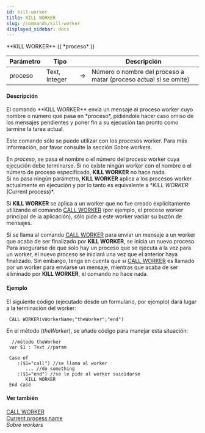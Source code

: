 ```yaml
---
id: kill-worker
title: KILL WORKER
slug: /commands/kill-worker
displayed_sidebar: docs
---
```


<!--REF #_command_.KILL WORKER.Syntax-->**KILL WORKER** {( *proceso* )}<!-- END REF-->
<!--REF #_command_.KILL WORKER.Params-->
| Parámetro | Tipo |  | Descripción |
| --- | --- | --- | --- |
| proceso | Text, Integer | &srarr; | Número o nombre del proceso a matar (proceso actual si se omite) |

<!-- END REF-->

#### Descripción 

<!--REF #_command_.KILL WORKER.Summary-->El comando **KILL WORKER** envía un mensaje al proceso worker cuyo nombre o número que pasa en *proceso*, pidiéndole hacer caso omiso de los mensajes pendientes y poner fin a su ejecución tan pronto como termine la tarea actual.<!-- END REF-->

Este comando sólo se puede utilizar con los procesos worker. Para más información, por favor consulte la sección *Sobre workers*.

En *proceso*, se pasa el nombre o el número del proceso worker cuya ejecución debe terminarse. Si no existe ningún worker con el nombre o el número de proceso especificado, **KILL WORKER** no hace nada.  
Si no pasa ningún parámetro, **KILL WORKER** aplica a los procesos worker actualmente en ejecución y por lo tanto es equivalente a **KILL WORKER* (Current process)*.

Si **KILL WORKER** se aplica a un worker que no fue creado explícitamente utilizando el comando [CALL WORKER](call-worker.md) (por ejemplo, el proceso worker principal de la aplicación), sólo pide a este worker vaciar su buzón de mensajes.

Si se llama al comando [CALL WORKER](call-worker.md) para enviar un mensaje a un worker que acaba de ser finalizado por **KILL WORKER**, se inicia un nuevo proceso. Para asegurarse de que solo hay un proceso que se ejecuta a la vez para un worker, el nuevo proceso se iniciará una vez que el anterior haya finalizado. Sin embargo, tenga en cuenta que si [CALL WORKER](call-worker.md) es llamado por un worker para enviarse un mensaje, mientras que acaba de ser eliminado por **KILL WORKER**, el comando no hace nada.

#### Ejemplo 

El siguiente código (ejecutado desde un formulario, por ejemplo) dará lugar a la terminación del worker:

```4d
 CALL WORKER(vWorkerName;"theWorker";"end")
```

En el método (*theWorker*), se añade código para manejar esta situación:

```4d
  //método theWorker
 var $1 : Text //param
 
 Case of
    :($1="call") //se llama al worker
       ... //do something
    :($1="end") //se le pide al worker suicidarse
       KILL WORKER
 End case
```

#### Ver también 

[CALL WORKER](call-worker.md)  
[Current process name](current-process-name.md)  
*Sobre workers*  
